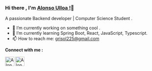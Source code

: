 ### Hi there , I'm [Alonso Ulloa !]()👋

A passionate Backend developer | Computer Science Student .

- 🔭 I’m currently working on something cool .
- 🌱 I’m currently learning Spring Boot, React, JavaScript, Typescript.
- 📫 How to reach me: grisol225@gmail.com

**Connect with me :**

<a href="https://www.linkedin.com/in/alonso-ulloa-vizquerra-1a9355250/" target="_blank">
  <img align="left" alt="AlonsoUlloa | LinkedIn" width="30px" 
  src="https://raw.githubusercontent.com/ElGirasolMaestro/alonsoulloa-master/main/assets/linkedin.svg" />
</a>

<a href="https://www.instagram.com/alonso_uv/" target="_blank">
  <img align="left" alt="AlonsoUlloa | Medium" width="30px" src="https://github.com/ElGirasolMaestro/alonsoulloa-master/main/assets/instagram.svg" />
</a>
